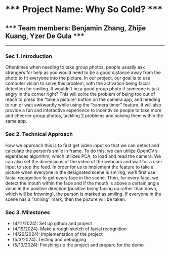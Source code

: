 # *** Project Name: Why So Cold? ***
## *** Team members: Benjamin Zhang, Zhijie Kuang, Yzer De Gula ***

---

### Sec 1. Introduction
Oftentimes when needing to take group photos, people usually ask strangers for help as you would need to be a good distance away from the photo to fit everyone into the picture. In our project, our goal is to use computer vision to solve this problem, with the activation being facial detection for smiling. It wouldn’t be a good group photo if someone is just angry in the corner right? This will solve the problem of being too out of reach to press the “take a picture” button on the camera app, and needing to run or wait awkwardly while using the “camera timer” feature. It will also provide a fun and interactive experience to incentivize people to take more and cheerier group photos, tackling 2 problems and solving them within the same app.

### Sec 2. Technical Approach
How we approach this is to first get video input so that we can detect and calculate the person’s smile in frame. To do this, we can utilize OpenCV’s eigenfaces algorithm, which utilizes PCA, to load and read the camera. We can also set the dimensions of the video of the webcam and wait for a user input to stop the feed. In order for us to implement the feature to take a picture when everyone in the designated scene is smiling, we'll first use facial recognition to get every face in the scene. Then, for every face, we detect the mouth within the face and if the mouth is above a certain angle value in the positive direction (positive being facing up rather than down, which will be frowning), the person is marked as smiling. If everyone in the scene has a “smiling” mark, then the picture will be taken.

### Sec 3. Milestones
- (4/11/2024): Set up github and project
- (4/19/2024): Make a rough sketch of facial recognition
- (4/26/2024): Implementation of the project
- (5/3/2024): Testing and debugging
- (5/10/2024): Finishing up the project and prepare for the demo
